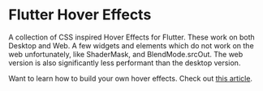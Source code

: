 # Flutter Hover Effects

A collection of CSS inspired Hover Effects for Flutter. These work on both Desktop and Web. 
A few widgets and elements which do not work on the web unfortunately, like ShaderMask, and BlendMode.srcOut. 
The web version is also significantly less performant than the desktop version.

Want to learn how to build your own hover effects. Check out [this article](http://wilsonwilson.dev/flutter-hover-effect-triggers-the-definitive-guide/?utm_source=github).
